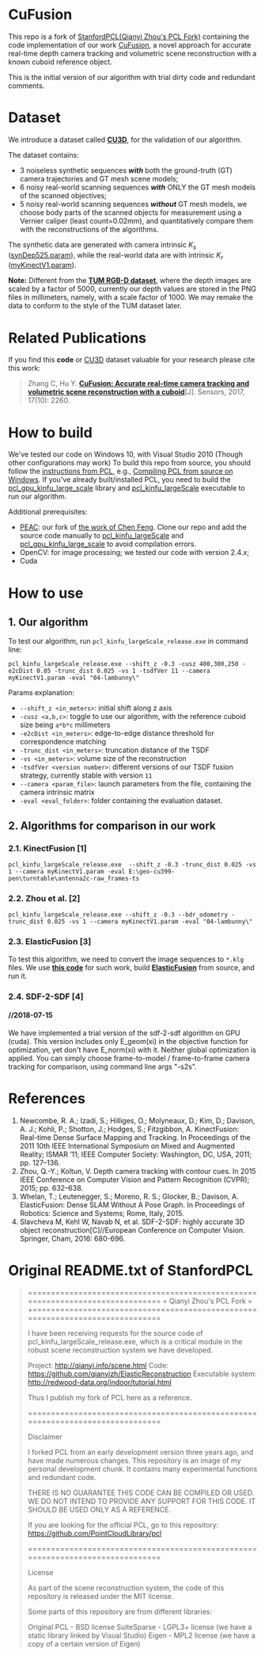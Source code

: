﻿
# CuFusion #
This repo is a fork of [StanfordPCL(Qianyi Zhou's PCL Fork)](https://github.com/qianyizh/StanfordPCL "qianyizh/StanfordPCL") containing the code implementation of our work [CuFusion], a novel approach for  accurate real-time depth camera tracking and volumetric scene reconstruction with a known cuboid reference object.

This is the initial version of our algorithm with trial dirty code and redundant comments.

# Dataset #
We introduce a dataset called **[CU3D]**, for the validation of our algorithm. 

The dataset contains:

- 3 noiseless synthetic sequences ***with*** both the ground-truth (GT) camera trajectories and GT mesh scene models;
- 6 noisy real-world scanning sequences ***with*** ONLY the GT mesh models of the scanned objectives;
- 5 noisy real-world scanning sequences ***without*** GT mesh models, we choose body parts of the scanned objects for measurement using a Vernier caliper (least count=0.02mm), and quantitatively compare them with the reconstructions of the algorithms.

The synthetic data are generated with camera intrinsic $K_s$ ([synDep525.param]), while the real-world data are with intrinsic $K_r$ ([myKinectV1.param]).

**Note:** Different from the [**TUM RGB-D dataset**](https://vision.in.tum.de/data/datasets/rgbd-dataset/file_formats#color_images_and_depth_maps), where the depth images are scaled by a factor of 5000, currently our depth values are stored in the PNG files in millimeters, namely, with a scale factor of 1000. We may remake the data to conform to the style of the TUM dataset later.

# Related Publications #

If you find this **code** or [CU3D] dataset valuable for your research please cite this work:
> Zhang C, Hu Y. **[CuFusion: Accurate real-time camera tracking and volumetric scene reconstruction with a cuboid](https://www.mdpi.com/1424-8220/17/10/2260)**[J]. Sensors, 2017, 17(10): 2260.

# How to build #
We've tested our code on Windows 10, with Visual Studio 2010 (Though other configurations may work)
To build this repo from source, you should follow the [instructions from PCL](https://github.com/PointCloudLibrary/pcl#compiling), e.g., [Compiling PCL from source on Windows](http://www.pointclouds.org/documentation/tutorials/compiling_pcl_windows.php).
If you've already built/installed PCL, you need to build the [pcl_gpu_kinfu_large_scale] library and [pcl_kinfu_largeScale] executable to run our algorithm.

Additional prerequisites:
- [PEAC]: our fork of [the work of Chen Feng](http://simbaforrest.github.io/blog/2015/10/16/peac.html). Clone our repo and add the source code manually to [pcl_kinfu_largeScale] and [pcl_gpu_kinfu_large_scale] to avoid compilation errors.
- OpenCV: for image processing; we tested our code with version 2.4.x;
- Cuda

[CuFusion]: https://www.mdpi.com/1424-8220/17/10/2260
[cu3d]: https://drive.google.com/open?id=0B4vahSr3aGadN0ozUmE3dVNSXzA
[peac]: https://github.com/zhangxaochen/peac
[pcl_kinfu_largeScale]: https://github.com/zhangxaochen/CuFusion/tree/master/gpu/kinfu_large_scale/tools
[pcl_gpu_kinfu_large_scale]: https://github.com/zhangxaochen/CuFusion/tree/master/gpu/kinfu_large_scale
[synDep525.param]: https://drive.google.com/open?id=0B4vahSr3aGadbXB2S2kzS3lJUVk
[myKinectV1.param]: https://drive.google.com/open?id=0B4vahSr3aGadNGplM05pN3FqSGs

# How to use #
## 1. Our algorithm
To test our algorithm, run `pcl_kinfu_largeScale_release.exe` in command line:

```
pcl_kinfu_largeScale_release.exe --shift_z -0.3 -cusz 400,300,250 -e2cDist 0.05 -trunc_dist 0.025 -vs 1 -tsdfVer 11 --camera myKinectV1.param -eval "04-lambunny\"
```
Params explanation:
- `--shift_z <in_meters>`: initial shift along z axis
- `-cusz <a,b,c>`: toggle to use our algorithm, with the reference cuboid size being `a*b*c` millimeters
- `-e2cDist <in_meters>`: edge-to-edge distance threshold for correspondence matching
- `-trunc_dist <in_meters>`: truncation distance of the TSDF
- `-vs <in_meters>`: volume size of the reconstruction
- `-tsdfVer <version number>`: different versions of our TSDF fusion strategy, currently stable with version `11`
- `--camera <param_file>`: launch parameters from the file, containing the camera intrinsic matrix
- `-eval <eval_folder>`: folder containing the evaluation dataset.

## 2. Algorithms for comparison in our work
### 2.1. KinectFusion [1]

```
pcl_kinfu_largeScale_release.exe  --shift_z -0.3 -trunc_dist 0.025 -vs 1 --camera myKinectV1.param -eval E:\geo-cu399-pen\turntable\antenna2c-raw_frames-ts
```

### 2.2. Zhou et al. [2]

```
pcl_kinfu_largeScale_release.exe --shift_z -0.3 --bdr_odometry -trunc_dist 0.025 -vs 1 --camera myKinectV1.param -eval "04-lambunny\"
```

### 2.3. ElasticFusion [3]
To test this algorithm, we need to convert the image sequences to  `*.klg` files. We use [**this code**](https://github.com/HTLife/png_to_klg) for such work, build [**ElasticFusion**](https://github.com/mp3guy/ElasticFusion) from source, and run it.

### 2.4. SDF-2-SDF [4]
#### //2018-07-15
We have implemented a trial version of the sdf-2-sdf algorithm on GPU (cuda). This version includes only E_geom(xi) in the objective function for optimization, yet don't have E_norm(xi) with it. Neither global optimization is applied. You can simply choose frame-to-model / frame-to-frame camera tracking for comparison, using command line args "-s2s". 

# References
1. Newcombe, R. A.; Izadi, S.; Hilliges, O.; Molyneaux, D.; Kim, D.; Davison, A. J.; Kohli, P.; Shotton, J.; 				Hodges, S.; Fitzgibbon, A. KinectFusion: Real-time Dense Surface Mapping and Tracking. In Proceedings of the 2011 10th IEEE International Symposium on Mixed and Augmented Reality; ISMAR ’11; IEEE Computer Society: Washington, DC, USA, 2011; pp. 127–136.
2. Zhou, Q.-Y.; Koltun, V. Depth camera tracking with contour cues. In 2015 IEEE Conference on Computer Vision and Pattern Recognition (CVPR); 2015; pp. 632–638.
3. Whelan, T.; Leutenegger, S.; Moreno, R. S.; Glocker, B.; Davison, A. ElasticFusion: Dense SLAM Without A Pose Graph. In Proceedings of Robotics: Science and Systems; Rome, Italy, 2015.
4. Slavcheva M, Kehl W, Navab N, et al. SDF-2-SDF: highly accurate 3D object reconstruction[C]//European Conference on Computer Vision. Springer, Cham, 2016: 680-696.


# Original README.txt of StanfordPCL
> ===============================================================================
> =                          Qianyi Zhou's PCL Fork                             =
> +==============================================================================
> 
> I have been receiving requests for the source code of 
> pcl_kinfu_largeScale_release.exe, which is a critical module in the robust
> scene reconstruction system we have developed.
> 
> Project: http://qianyi.info/scene.html
> Code: https://github.com/qianyizh/ElasticReconstruction
> Executable system: http://redwood-data.org/indoor/tutorial.html
> 
> Thus I publish my fork of PCL here as a reference.
> 
> ===============================================================================
> 
> Disclaimer
> 
> I forked PCL from an early development version three years ago, and have made
> numerous changes. This repository is an image of my personal development chunk.
> It contains many experimental functions and redundant code.
> 
> THERE IS NO GUARANTEE THIS CODE CAN BE COMPILED OR USED. WE DO NOT INTEND TO
> PROVIDE ANY SUPPORT FOR THIS CODE. IT SHOULD BE USED ONLY AS A REFERENCE.
> 
> If you are looking for the official PCL, go to this repository:
> https://github.com/PointCloudLibrary/pcl
> 
> ===============================================================================
> 
> License
> 
> As part of the scene reconstruction system, the code of this repository is
> released under the MIT license.
> 
> Some parts of this repository are from different libraries:
> 
> Original PCL - BSD license
> SuiteSparse - LGPL3+ license (we have a static library linked by Visual Studio)
> Eigen - MPL2 license (we have a copy of a certain version of Eigen)



